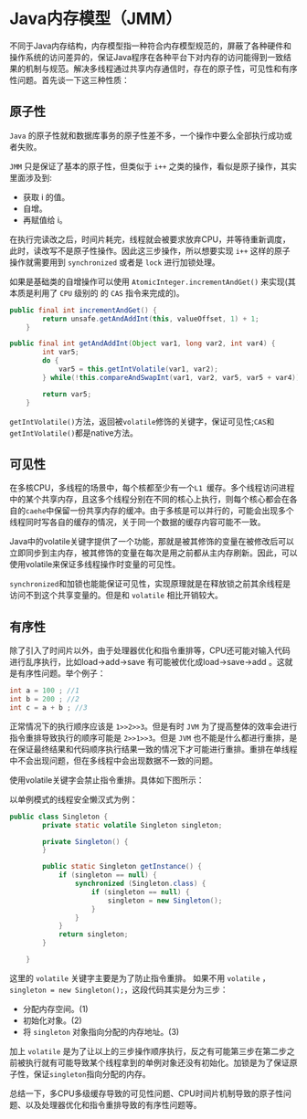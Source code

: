 # Java内存模型（JMM）

不同于Java内存结构，内存模型指一种符合内存模型规范的，屏蔽了各种硬件和操作系统的访问差异的，保证Java程序在各种平台下对内存的访问能得到一致结果的机制与规范。解决多线程通过共享内存通信时，存在的原子性，可见性和有序性问题。首先谈一下这三种性质：

## 原子性

`Java` 的原子性就和数据库事务的原子性差不多，一个操作中要么全部执行成功或者失败。

 `JMM` 只是保证了基本的原子性，但类似于 `i++` 之类的操作，看似是原子操作，其实里面涉及到:

- 获取 i 的值。
- 自增。
- 再赋值给 i。

 在执行完读改之后，时间片耗完，线程就会被要求放弃CPU，并等待重新调度，此时，读改写不是原子性操作。因此这三步操作，所以想要实现 `i++` 这样的原子操作就需要用到 `synchronized` 或者是 `lock` 进行加锁处理。

 如果是基础类的自增操作可以使用 `AtomicInteger.incrementAndGet()` 来实现(其本质是利用了 `CPU` 级别的 的 `CAS` 指令来完成的)。

```java
public final int incrementAndGet() {
        return unsafe.getAndAddInt(this, valueOffset, 1) + 1;
    }
```

```java
public final int getAndAddInt(Object var1, long var2, int var4) {
        int var5;
        do {
            var5 = this.getIntVolatile(var1, var2);
        } while(!this.compareAndSwapInt(var1, var2, var5, var5 + var4));

        return var5;
    }
```

`getIntVolatile()`方法，返回被`volatile`修饰的关键字，保证可见性;`CAS`和`getIntVolatile()`都是native方法。

## 可见性

在多核CPU，多线程的场景中，每个核都至少有一个`L1 `缓存。多个线程访问进程中的某个共享内存，且这多个线程分别在不同的核心上执行，则每个核心都会在各自的`caehe`中保留一份共享内存的缓冲。由于多核是可以并行的，可能会出现多个线程同时写各自的缓存的情况，关于同一个数据的缓存内容可能不一致。

Java中的volatile关键字提供了一个功能，那就是被其修饰的变量在被修改后可以立即同步到主内存，被其修饰的变量在每次是用之前都从主内存刷新。因此，可以使用volatile来保证多线程操作时变量的可见性。

`synchronized`和加锁也能能保证可见性，实现原理就是在释放锁之前其余线程是访问不到这个共享变量的。但是和 `volatile` 相比开销较大。

## 有序性

除了引入了时间片以外，由于处理器优化和指令重排等，CPU还可能对输入代码进行乱序执行，比如load->add->save 有可能被优化成load->save->add 。这就是有序性问题。举个例子：

```java
int a = 100 ; //1
int b = 200 ; //2
int c = a + b ; //3
```

正常情况下的执行顺序应该是 `1>>2>>3`。但是有时 `JVM` 为了提高整体的效率会进行指令重排导致执行的顺序可能是 `2>>1>>3`。但是 `JVM` 也不能是什么都进行重排，是在保证最终结果和代码顺序执行结果一致的情况下才可能进行重排。重排在单线程中不会出现问题，但在多线程中会出现数据不一致的问题。

使用volatile关键字会禁止指令重排。具体如下图所示：

以单例模式的线程安全懒汉式为例：

```java
public class Singleton {
        private static volatile Singleton singleton;

        private Singleton() {
        }

        public static Singleton getInstance() {
            if (singleton == null) {
                synchronized (Singleton.class) {
                    if (singleton == null) {
                        singleton = new Singleton();
                    }
                }
            }
            return singleton;
        }

    }
```

这里的 `volatile` 关键字主要是为了防止指令重排。 如果不用 `volatile` ，`singleton = new Singleton();`，这段代码其实是分为三步：

- 分配内存空间。(1)
- 初始化对象。(2)
- 将 `singleton` 对象指向分配的内存地址。(3)

 加上 `volatile` 是为了让以上的三步操作顺序执行，反之有可能第三步在第二步之前被执行就有可能导致某个线程拿到的单例对象还没有初始化。加锁是为了保证原子性，保证`singleton`指向分配的内存。

总结一下，多CPU多级缓存导致的可见性问题、CPU时间片机制导致的原子性问题、以及处理器优化和指令重排导致的有序性问题等。

